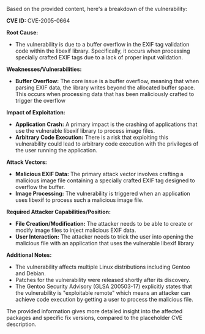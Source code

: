 Based on the provided content, here's a breakdown of the vulnerability:

**CVE ID:** CVE-2005-0664

**Root Cause:**
- The vulnerability is due to a buffer overflow in the EXIF tag validation code within the libexif library. Specifically, it occurs when processing specially crafted EXIF tags due to a lack of proper input validation.

**Weaknesses/Vulnerabilities:**
- **Buffer Overflow:** The core issue is a buffer overflow, meaning that when parsing EXIF data, the library writes beyond the allocated buffer space. This occurs when processing data that has been maliciously crafted to trigger the overflow

**Impact of Exploitation:**
- **Application Crash:** A primary impact is the crashing of applications that use the vulnerable libexif library to process image files.
- **Arbitrary Code Execution:** There is a risk that exploiting this vulnerability could lead to arbitrary code execution with the privileges of the user running the application.

**Attack Vectors:**
- **Malicious EXIF Data:** The primary attack vector involves crafting a malicious image file containing a specially crafted EXIF tag designed to overflow the buffer.
- **Image Processing:** The vulnerability is triggered when an application uses libexif to process such a malicious image file.

**Required Attacker Capabilities/Position:**
- **File Creation/Modification:** The attacker needs to be able to create or modify image files to inject malicious EXIF data.
- **User Interaction:** The attacker needs to trick the user into opening the malicious file with an application that uses the vulnerable libexif library

**Additional Notes:**

- The vulnerability affects multiple Linux distributions including Gentoo and Debian.
- Patches for the vulnerability were released shortly after its discovery.
- The Gentoo Security Advisory (GLSA 200503-17) explicitly states that the vulnerability is "exploitable remote" which means an attacker can achieve code execution by getting a user to process the malicious file.

The provided information gives more detailed insight into the affected packages and specific fix versions, compared to the placeholder CVE description.